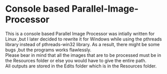 # Console based Parallel-Image-Processor
This is a console based Parallel Image Processor was intially written for Linux ,but I later decided to rewrite it for Windows while using the pthreads library instead of pthreads-win32 library. As a result, there might be some bugs ,but the programs works flawlessly. <br>
Please bear in mind that all the images that are to be processed must be in the Resources folder or else you would have to give the entire path. <br>
All outputs are stored in the Edits folder which is in the Resources folder. 
